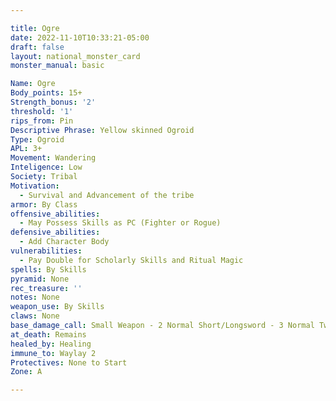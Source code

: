 ```yaml
---

title: Ogre
date: 2022-11-10T10:33:21-05:00
draft: false
layout: national_monster_card
monster_manual: basic

Name: Ogre
Body_points: 15+
Strength_bonus: '2'
threshold: '1'
rips_from: Pin
Descriptive Phrase: Yellow skinned Ogroid
Type: Ogroid
APL: 3+
Movement: Wandering
Inteligence: Low
Society: Tribal
Motivation: 
  - Survival and Advancement of the tribe
armor: By Class
offensive_abilities: 
  - May Possess Skills as PC (Fighter or Rogue)
defensive_abilities: 
  - Add Character Body
vulnerabilities: 
  - Pay Double for Scholarly Skills and Ritual Magic
spells: By Skills
pyramid: None
rec_treasure: ''
notes: None
weapon_use: By Skills
claws: None
base_damage_call: Small Weapon - 2 Normal Short/Longsword - 3 Normal Two Handed - 5 Normal
at_death: Remains
healed_by: Healing
immune_to: Waylay 2
Protectives: None to Start
Zone: A

---
```

